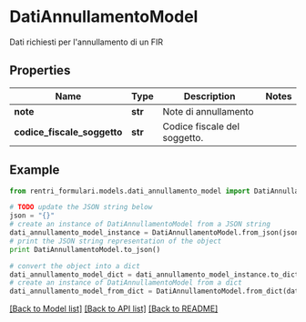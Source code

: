 # DatiAnnullamentoModel

Dati richiesti per l'annullamento di un FIR

## Properties
Name | Type | Description | Notes
------------ | ------------- | ------------- | -------------
**note** | **str** | Note di annullamento | 
**codice_fiscale_soggetto** | **str** | Codice fiscale del soggetto. | 

## Example

```python
from rentri_formulari.models.dati_annullamento_model import DatiAnnullamentoModel

# TODO update the JSON string below
json = "{}"
# create an instance of DatiAnnullamentoModel from a JSON string
dati_annullamento_model_instance = DatiAnnullamentoModel.from_json(json)
# print the JSON string representation of the object
print DatiAnnullamentoModel.to_json()

# convert the object into a dict
dati_annullamento_model_dict = dati_annullamento_model_instance.to_dict()
# create an instance of DatiAnnullamentoModel from a dict
dati_annullamento_model_from_dict = DatiAnnullamentoModel.from_dict(dati_annullamento_model_dict)
```
[[Back to Model list]](../README.md#documentation-for-models) [[Back to API list]](../README.md#documentation-for-api-endpoints) [[Back to README]](../README.md)


